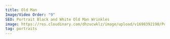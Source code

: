 ```yaml
---
title: Old Man
Image/Video Order: "9"
SEO: Portrait Black and White Old Man Wrinkles
image: https://res.cloudinary.com/dhzucwklz/image/upload/v1698392190/Portraits/Untitled_01lowres_spex9r.jpg
tag: portraits
---
```

